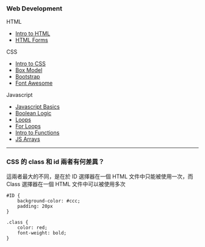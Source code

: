 ### Web Development

HTML
* [Intro to HTML](http://webdev.slides.com/coltsteele/deck-7-50#/)
* [HTML Forms](http://webdev.slides.com/coltsteele/deck-8-51#/)

CSS
* [Intro to CSS](http://webdev.slides.com/coltsteele/deck-7-10-53)
* [Box Model](http://webdev.slides.com/coltsteele/deck-7-10-11-12-13-56)
* [Bootstrap](https://getbootstrap.com/)
* [Font Awesome](https://fontawesome.com/start)

Javascript
* [Javascript Basics](http://webdev.slides.com/coltsteele/javascript-basics-57)
* [Boolean Logic](http://webdev.slides.com/coltsteele/deck-4-47)
* [Loops](http://webdev.slides.com/coltsteele/loops-58)
* [For Loops](http://webdev.slides.com/coltsteele/loops-18-59)
* [Intro to Functions](http://webdev.slides.com/coltsteele/javascript-basics-20-21-22-23-64)
* [JS Arrays](http://webdev.slides.com/coltsteele/javascript-basics-20-61)


---

### CSS 的 class 和 id 兩者有何差異？
這兩者最大的不同，是在於 ID 選擇器在一個 HTML 文件中只能被使用一次，而 Class 選擇器在一個 HTML 文件中可以被使用多次

```
#ID {
    background-color: #ccc;
    padding: 20px
}

.class {
    color: red;
    font-weight: bold;
}
```
